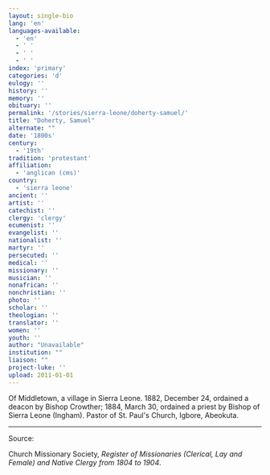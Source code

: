 ```yaml
---
layout: single-bio
lang: 'en'
languages-available:
  - 'en'
  - ' '
  - ' '
  - ' '
index: 'primary'
categories: 'd'
eulogy: ''
history: ''
memory: ''
obituary: ''
permalink: '/stories/sierra-leone/doherty-samuel/'
title: "Doherty, Samuel"
alternate: ""
date: '1800s'
century:
  - '19th'
tradition: 'protestant'
affiliation:
  - 'anglican (cms)'
country:
  - 'sierra leone'
ancient: ''
artist: ''
catechist: ''
clergy: 'clergy'
ecumenist: ''
evangelist: ''
nationalist: ''
martyr: ''
persecuted: ''
medical: ''
missionary: ''
musician: ''
nonafrican: ''
nonchristian: ''
photo: ''
scholar: ''
theologian: ''
translator: ''
women: ''
youth: ''
author: "Unavailable"
institution: ""
liaison: ""
project-luke: ''
upload: 2011-01-01
---
```




Of Middletown, a village in Sierra Leone.  1882, December 24, ordained a deacon by Bishop Crowther; 1884, March 30, ordained a priest by Bishop of Sierra Leone (Ingham).  Pastor of St. Paul's Church, Igbore, Abeokuta.



---

Source:

Church Missionary Society, *Register of Missionaries (Clerical, Lay and Female) and Native Clergy from 1804 to 1904*.
